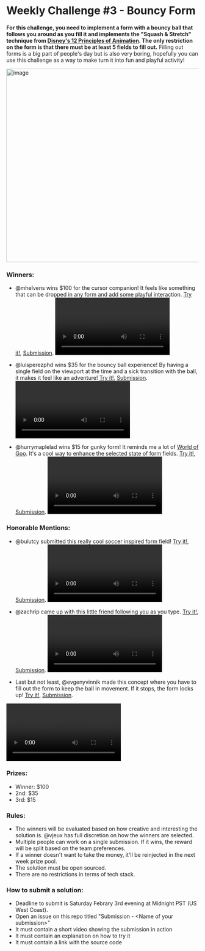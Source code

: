 # Weekly Challenge #3 - Bouncy Form

**For this challenge, you need to implement a form with a bouncy ball that follows you around as you fill it and implements the "Squash & Stretch" technique from [Disney's 12 Principles of Animation](https://en.wikipedia.org/wiki/Twelve_basic_principles_of_animation). The only restriction on the form is that there must be at least 5 fields to fill out.** Filling out forms is a big part of people's day but is also very boring, hopefully you can use this challenge as a way to make turn it into fun and playful activity!

<img width="506" alt="image" src="https://github.com/vjeux/weekly-challenge-3-bouncy-form/assets/197597/e17f7e1e-ffdf-4a75-bf72-6490f6a4b474">

### Winners:
* @mhelvens wins $100 for the cursor companion! It feels like something that can be dropped in any form and add some playful interaction. [Try it!](https://playcode.io/1748085), [Submission](https://github.com/Algorithm-Arena/weekly-challenge-3-bouncy-form/issues/4).
<video src="https://github.com/Algorithm-Arena/weekly-challenge-3-bouncy-form/assets/4012816/a8110ccf-9ec9-4d64-9cec-43aee4022081"></video>

* @luisperezphd wins $35 for the bouncy ball experience! By having a single field on the viewport at the time and a sick transition with the ball, it makes it feel like an adventure! [Try it!](https://luisperezphd.github.io/meta-challenge-bouncy-ball/src/bouncy-ball.html), [Submission](https://github.com/Algorithm-Arena/weekly-challenge-3-bouncy-form/issues/6).
<video src="https://github.com/Algorithm-Arena/weekly-challenge-3-bouncy-form/assets/197597/dcc6f02e-616f-40c2-af01-a817db2d5a14"></video>

* @hurrymaplelad wins $15 for gunky form! It reminds me a lot of [World of Goo](https://2dboy.com/). It's a cool way to enhance the selected state of form fields. [Try it!](https://jsfiddle.net/19Lfuo0n/), [Submission](https://github.com/Algorithm-Arena/weekly-challenge-3-bouncy-form/issues/1).
<video src="https://github.com/Algorithm-Arena/weekly-challenge-3-bouncy-form/assets/1083040/9d92f772-46fc-465e-b6b5-215ca88ed404"></video>


### Honorable Mentions:

* @bulutcy submitted this really cool soccer inspired form field! [Try it!](https://bulutcy.github.io/bouncy-ball/), [Submission](https://github.com/Algorithm-Arena/weekly-challenge-3-bouncy-form/issues/5).
<video src="https://github.com/Algorithm-Arena/weekly-challenge-3-bouncy-form/assets/197597/836a5b19-c0f3-4aa3-baa5-bd7191a34fb6"></video>

* @zachrip came up with this little friend following you as you type. [Try it!](https://t8zsmm-5173.csb.app/), [Submission](https://github.com/Algorithm-Arena/weekly-challenge-3-bouncy-form/issues/3).
<video src="https://github.com/Algorithm-Arena/weekly-challenge-3-bouncy-form/assets/197597/a92abb8e-bee8-40b3-9db8-3a9f8b08148e"></video>

* Last but not least, @evgenyvinnik made this concept where you have to fill out the form to keep the ball in movement. If it stops, the form locks up! [Try it!](https://codesandbox.io/p/github/evgenyvinnik/bouncyBallForm), [Submission](https://github.com/Algorithm-Arena/weekly-challenge-3-bouncy-form/issues/2).

<video src="https://github.com/Algorithm-Arena/weekly-challenge-3-bouncy-form/assets/197597/e1f27cdf-8bb2-47e8-9c0f-11250d7f4e41"></video>

### Prizes:
* Winner: $100
* 2nd: $35
* 3rd: $15

### Rules:
* The winners will be evaluated based on how creative and interesting the solution is. @vjeux has full discretion on how the winners are selected.
* Multiple people can work on a single submission. If it wins, the reward will be split based on the team preferences.
* If a winner doesn't want to take the money, it'll be reinjected in the next week prize pool.
* The solution must be open sourced.
* There are no restrictions in terms of tech stack.

### How to submit a solution:
* Deadline to submit is Saturday Febrary 3rd evening at Midnight PST (US West Coast).
* Open an issue on this repo titled "Submission - &lt;Name of your submission&gt;"
* It must contain a short video showing the submission in action
* It must contain an explanation on how to try it
* It must contain a link with the source code
